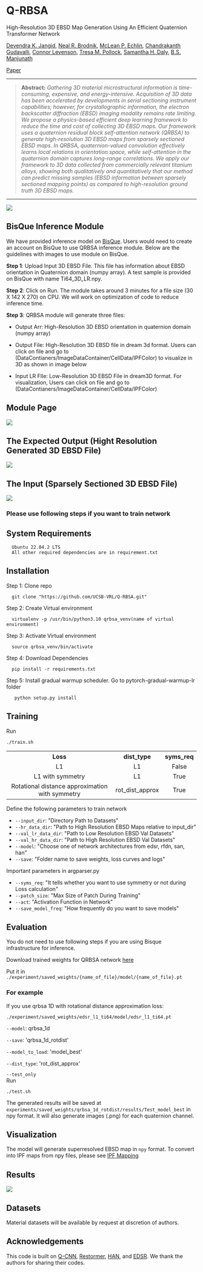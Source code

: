 # Q-RBSA
High-Resolution 3D EBSD Map Generation Using An Efficient Quaternion Transformer Network

[Devendra K. Jangid](https://sites.google.com/view/dkj910), [Neal R. Brodnik](https://scholar.google.com/citations?user=3dAoFJkAAAAJ&hl=en), [McLean P. Echlin](https://scholar.google.com/citations?user=fxN2OsUAAAAJ&hl=en), [Chandrakanth Gudavalli](https://scholar.google.com/citations?user=TyzK9okAAAAJ&hl=en), [Connor Levenson](https://www.linkedin.com/in/connor11son), [Tresa M. Pollock](https://materials.ucsb.edu/people/faculty/tresa-pollock), [Samantha H. Daly](https://scholar.google.com/citations?user=3whYx4UAAAAJ&hl=en), [B.S. Manjunath](https://scholar.google.com/citations?user=wRYM4qgAAAAJ&hl=en)

[Paper](https://arxiv.org/abs/2303.10722)

<hr />

> **Abstract:** *Gathering 3D material microstructural information is time-consuming, expensive, and energy-intensive. Acquisition of 3D data has been accelerated by developments in serial sectioning instrument capabilities; however, for crystallographic information, the electron backscatter diffraction (EBSD) imaging modality remains rate limiting. We propose a physics-based efficient deep learning framework to reduce the time and cost of collecting 3D EBSD maps. Our framework uses a quaternion residual block self-attention network (QRBSA) to generate high-resolution 3D EBSD maps from sparsely sectioned EBSD maps. In QRBSA, quaternion-valued convolution effectively learns local relations in orientation space, while self-attention in the quaternion domain captures long-range correlations. We apply our framework to 3D data collected from commercially relevant titanium alloys, showing both qualitatively and quantitatively that our method can predict missing samples (EBSD information between sparsely sectioned mapping points) as compared to high-resolution ground truth 3D EBSD maps.*
<hr />


<img src = "images/3D_EBSD_framework.png">

## BisQue Inference Module
We have provided inference model on [BisQue](https://bisque2.ece.ucsb.edu/client_service/). Users would need to create an account on BisQue to use QRBSA inference module. Below are the guidelines with images to use module on BisQue.  

**Step 1**: Upload Input 3D EBSD File. This file has information about EBSD orientation in Quaternion domain (numpy array). A test sample is provided on BisQue with name Ti64_3D_LR.npy. 
      
**Step 2**: Click on Run. The module takes around 3 minutes for a file size (30 X 142 X 270) on CPU. We will work on optimization of code to reduce inference time.
      
**Step 3**: QRBSA module will generate three files: 
      
* Output Arr: High-Resolution 3D EBSD orientation in quaternion domain (numpy array)
            
* Output File: High-Resolution 3D EBSD file in dream 3d format. Users can click on file and go to (DataContianers/ImageDataContainer/CellData/IPFColor) to visualize in 3D as shown in image below
            
* Input LR FIle: Low-Resolution 3D EBSD File in dream3D format. For visualization,  Users can click on file and go to (DataContianers/ImageDataContainer/CellData/IPFColor)

## Module Page
<img src = "images/QRBSA_module.png">

## The Expected Output (Hight Resolution Generated 3D EBSD File)

<img src = "images/3DEBSDSR.png">

## The Input (Sparsely Sectioned 3D EBSD File)

<img src = "images/3DEBSDLR.png">

### **Please use following steps if you want to train network**


## System Requirements
      Ubuntu 22.04.2 LTS
      All other required dependencies are in requirement.txt 
      
 
## Installation
Step 1: Clone repo  

      git clone "https://github.com/UCSB-VRL/Q-RBSA.git"
      
Step 2: Create Virtual environment

      virtualenv -p /usr/bin/python3.10 qrbsa_venv(name of virtual environment)

Step 3: Activate Virtual environment

      source qrbsa_venv/bin/activate
      
Step 4: Download Dependencies

      pip install -r requirements.txt
      
Step 5: Install gradual warmup scheduler. Go to pytorch-gradual-warmup-lr folder

       python setup.py install
       

## Training 
Run
```
./train.sh
```
<table>
      <tr>
          <th align="center">Loss</th>
          <th align="center">dist_type</th>
           <th align="center">syms_req</th>  
      </tr>
       <tr>
          <td align="center">L1</td>
          <td align="center">L1</td>
          <td align="center">False</td>  
      </tr>
       <tr>
          <td align="center">L1 with symmetry</td>
          <td align="center">L1</td>
          <td align="center">True</td>  
      </tr>
        <tr>
          <td align="center">Rotational distance approximation with symmetry</td>
          <td align="center">rot_dist_approx</td>
          <td align="center">True</td>  
      </tr>
<table>


Define the following parameters to train network
   
* ```--input_dir```: "Directory Path to Datasets"
* ```--hr_data_dir```: "Path to High Resolution EBSD Maps relative to input_dir"
* ```--val_lr_data_dir```: "Path to Low Resolution EBSD Val Datasets"
* ```--val_hr_data_dir```: "Path to High Resolution EBSD Val Datasets"
* ```--model```: "Choose one of network architectures from edsr, rfdn, san, han"
* ```--save```: "Folder name to save weights, loss curves and logs"
   
Important parameters in argparser.py 
   
* ```--syms_req```: "It tells whether you want to use symmetry or not during Loss calculation"
* ```--patch_size```: "Max Size of Patch During Training"
* ```--act```: "Activation Function in Network"
* ```--save_model_freq```: "How frequently do you want to save models"

## Evaluation
      
You do not need to use following steps if you are using Bisque infrastructure for inference. 

      
Download trained weights for QRBSA network [here](https://drive.google.com/drive/folders/12ILcyCBJENrYvBxDcCwQAVNzSpofFN8q)

Put it in ```./experiment/saved_weights/{name_of_file}/model/{name_of_file}.pt```
 
### For example 
      
If you use qrbsa 1D with rotational distance approximation loss:
```
./experiment/saved_weights/edsr_l1_ti64/model/edsr_l1_ti64.pt
```      

```--model```: qrbsa_1d
      
```--save```: 'qrbsa_1d_rotdist'
      
```--model_to_load```: 'model_best'
      
```--dist_type```: 'rot_dist_approx'
      
```--test_only```    
Run
```
./test.sh
```
The generated results will be saved at ```experiments/saved_weights/qrbsa_1d_rotdist/results/Test_model_best``` in npy format. It will also generate images (.png) for each quaternion channel.

## Visualization
The model will generate superresolved EBSD map in ```npy``` format. To convert into IPF maps from npy files, please see [IPF Mapping](https://github.com/dkjangid910ucsb/Q-RBSA/tree/main/IPF_mapping)
      
      
 
## Results
<img src = "images/qual_results.png">

## Datasets
Material datasets will be available by request at discretion of authors. 

## Acknowledgements
This code is built on [Q-CNN](https://github.com/Orkis-Research/Pytorch-Quaternion-Neural-Networks), [Restormer](https://github.com/swz30/Restormer), [HAN](https://github.com/wwlCape/HAN), and [EDSR](https://github.com/sanghyun-son/EDSR-PyTorch). We thank the authors for sharing their codes. 
